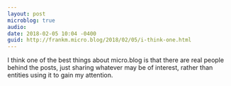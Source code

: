 ```yaml
---
layout: post
microblog: true
audio: 
date: 2018-02-05 10:04 -0400
guid: http://frankm.micro.blog/2018/02/05/i-think-one.html
---
```

I think one of the best things about micro.blog is that there are real people behind the posts, just sharing whatever may be of interest, rather than entities using it to gain my attention. 
